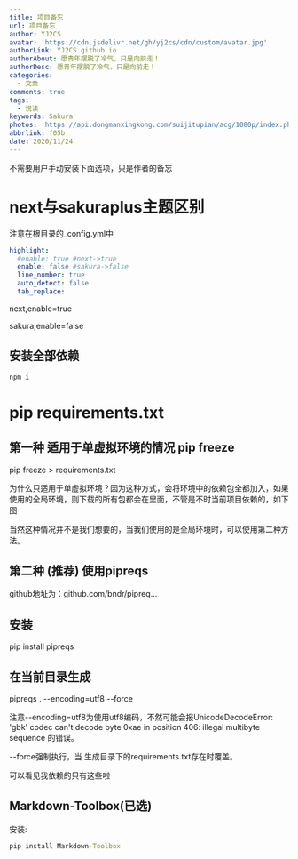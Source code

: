 ```yaml
---
title: 项目备忘
url: 项目备忘
author: YJ2CS
avatar: 'https://cdn.jsdelivr.net/gh/yj2cs/cdn/custom/avatar.jpg'
authorLink: YJ2CS.github.io
authorAbout: 愿青年摆脱了冷气，只是向前走！
authorDesc: 愿青年摆脱了冷气，只是向前走！
categories:
  - 文章
comments: true
tags:
  - 悦读
keywords: Sakura
photos: 'https://api.dongmanxingkong.com/suijitupian/acg/1080p/index.php'
abbrlink: f05b
date: 2020/11/24
---
```



不需要用户手动安装下面选项，只是作者的备忘

# next与sakuraplus主题区别

注意在根目录的_config.yml中

```yaml
highlight:
  #enable: true #next->true
  enable: false #sakura->false
  line_number: true
  auto_detect: false
  tab_replace:
```

next,enable=true

sakura,enable=false



## 安装全部依赖

```cmd
npm i
```


# pip requirements.txt

## 第一种 适用于单虚拟环境的情况 pip freeze

pip freeze > requirements.txt

为什么只适用于单虚拟环境？因为这种方式，会将环境中的依赖包全都加入，如果使用的全局环境，则下载的所有包都会在里面，不管是不时当前项目依赖的，如下图

当然这种情况并不是我们想要的，当我们使用的是全局环境时，可以使用第二种方法。

## 第二种 (推荐) 使用pipreqs

github地址为：github.com/bndr/pipreq…

## 安装

pip install pipreqs

## 在当前目录生成

pipreqs . --encoding=utf8 --force

注意--encoding=utf8为使用utf8编码，不然可能会报UnicodeDecodeError: 'gbk' codec can't decode byte 0xae in position 406: illegal multibyte sequence 的错误。

--force强制执行，当 生成目录下的requirements.txt存在时覆盖。

可以看见我依赖的只有这些啦


## Markdown-Toolbox(已选)
安装:

```cmd
pip install Markdown-Toolbox
```